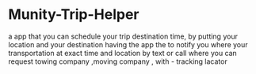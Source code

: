 # Munity-Trip-Helper
  a app that you can schedule your trip destination 
  time, by putting your location and your destination
  having the app the to notify you where your transportation at  exact time and location
  by text or call where you can request towing company ,moving company , with - tracking lacator
